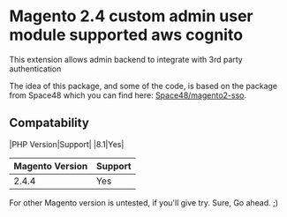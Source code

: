 # Magento 2.4 custom admin user module supported aws cognito
This extension allows admin backend to integrate with 3rd party authentication

The idea of this package, and some of the code, is based on the package from Space48 which you can find here: [Space48/magento2-sso](https://github.com/Space48/magento2-sso).

## Compatability

|PHP Version|Support|
|8.1|Yes|

|Magento Version|Support|
|-|-|
|2.4.4|Yes|

For other Magento version is untested, if you'll give try. Sure, Go ahead. ;)